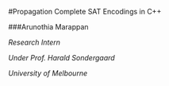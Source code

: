 #Propagation Complete SAT Encodings in C++



###Arunothia Marappan

*Research Intern*

*Under Prof. Harald Sondergaard*

*University of Melbourne*

